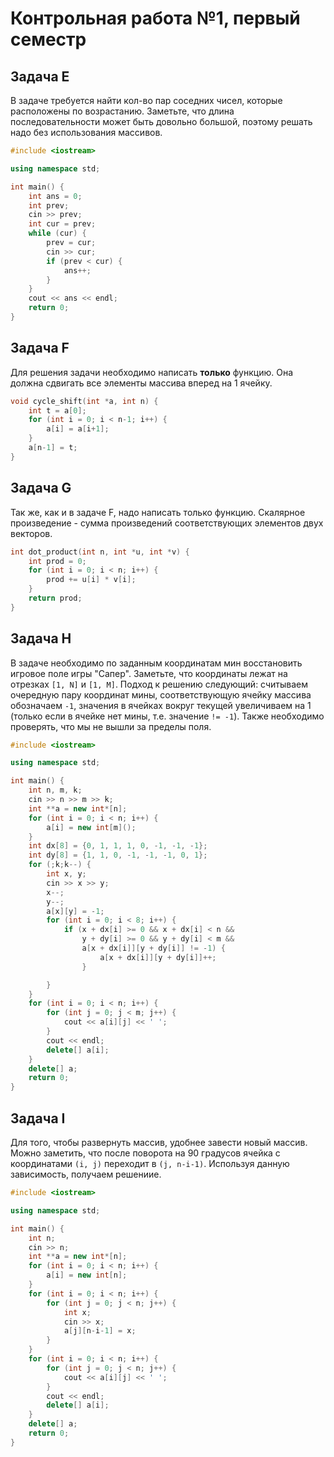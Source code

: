 # Контрольная работа №1, первый семестр
## Задача E
В задаче требуется найти кол-во пар соседних чисел, которые расположены по возрастанию. Заметьте, что длина последовательности может быть довольно большой, поэтому решать надо без использования массивов.

```cpp
#include <iostream>

using namespace std;

int main() {
    int ans = 0;
    int prev;
    cin >> prev;
    int cur = prev;
    while (cur) {
        prev = cur;
        cin >> cur;
        if (prev < cur) {
            ans++;
        }
    }
    cout << ans << endl;
    return 0;
}
```

## Задача F 
Для решения задачи необходимо написать **только** функцию. Она должна сдвигать все элементы массива вперед на 1 ячейку.

```cpp
void cycle_shift(int *a, int n) {
    int t = a[0];
    for (int i = 0; i < n-1; i++) {
        a[i] = a[i+1];
    }
    a[n-1] = t;
}
```

## Задача G
Так же, как и в задаче F, надо написать только функцию. Скалярное произведение - сумма произведений соответствующих элементов двух векторов. 

```cpp
int dot_product(int n, int *u, int *v) {
    int prod = 0;
    for (int i = 0; i < n; i++) {
        prod += u[i] * v[i];
    }
    return prod;
}
```

## Задача H
В задаче необходимо по заданным координатам мин восстановить игровое поле игры "Сапер". Заметьте, что координаты лежат на отрезках `[1, N]` и `[1, M]`. Подход к решению следующий: считываем очередную пару координат мины, соответствующую ячейку массива обозначаем `-1`, значения в ячейках вокруг текущей увеличиваем на 1 (только если в ячейке нет мины, т.е. значение `!= -1`). Также необходимо проверять, что мы не вышли за пределы поля.

```cpp
#include <iostream>

using namespace std;

int main() {
    int n, m, k;
    cin >> n >> m >> k;
    int **a = new int*[n];
    for (int i = 0; i < n; i++) {
        a[i] = new int[m]();
    }
    int dx[8] = {0, 1, 1, 1, 0, -1, -1, -1};
    int dy[8] = {1, 1, 0, -1, -1, -1, 0, 1};
    for (;k;k--) {
        int x, y;
        cin >> x >> y;
        x--;
        y--;
        a[x][y] = -1;
        for (int i = 0; i < 8; i++) {
            if (x + dx[i] >= 0 && x + dx[i] < n &&
                y + dy[i] >= 0 && y + dy[i] < m &&
                a[x + dx[i]][y + dy[i]] != -1) {
                    a[x + dx[i]][y + dy[i]]++;
                }

        }
    }
    for (int i = 0; i < n; i++) {
        for (int j = 0; j < m; j++) {
            cout << a[i][j] << ' ';
        }
        cout << endl;
        delete[] a[i];
    }
    delete[] a;
    return 0;
}
```

## Задача I
Для того, чтобы развернуть массив, удобнее завести новый массив. Можно заметить, что после поворота на 90 градусов ячейка с координатами `(i, j)` переходит в `(j, n-i-1)`. Используя данную зависимость, получаем решениие.

```cpp
#include <iostream>

using namespace std;

int main() {
    int n;
    cin >> n;
    int **a = new int*[n];
    for (int i = 0; i < n; i++) {
        a[i] = new int[n];
    }
    for (int i = 0; i < n; i++) {
        for (int j = 0; j < n; j++) {
            int x;
            cin >> x;
            a[j][n-i-1] = x;
        }
    } 
    for (int i = 0; i < n; i++) {
        for (int j = 0; j < n; j++) {
            cout << a[i][j] << ' ';
        }
        cout << endl;
        delete[] a[i];
    }
    delete[] a;
    return 0;
}
```